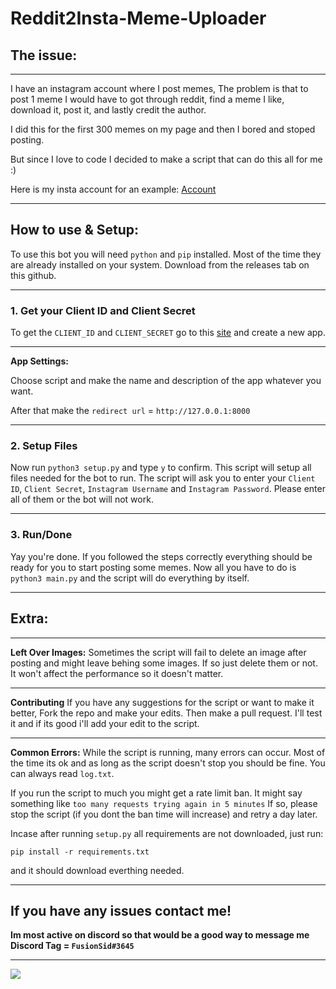 # Reddit2Insta-Meme-Uploader

## The issue:

---

I have an instagram account where I post memes, The problem is that to post 1 meme I would have to got through reddit, find a meme I like, download it, post it, and lastly credit the author.

I did this for the first 300 memes on my page and then I bored and stoped posting.

But since I love to code I decided to make a script that can do this all for me :)

Here is my insta account for an example: [Account](https://www.instagram.com/never_gonnagive/)

---

## **How to use & Setup:**

To use this bot you will need `python` and `pip` installed. Most of the time they are already installed on your system.
Download from the releases tab on this github.

---

### 1. **Get your Client ID and Client Secret**
To get the `CLIENT_ID` and `CLIENT_SECRET` go to this [site](https://www.reddit.com/prefs/apps/) and create a new app. 

---

**App Settings:**

Choose script and make the name and description of the app whatever you want.

After that make the `redirect url` = `http://127.0.0.1:8000`

---

### 2. **Setup Files**
Now run `python3 setup.py` and type `y` to confirm. This script will setup all files needed for the bot to run. The script will ask you to enter your `Client ID`, `Client Secret`, `Instagram Username` and `Instagram Password`. Please enter all of them or the bot will not work.

---

### 3. **Run/Done**
Yay you're done. If you followed the steps correctly everything should be ready for you to start posting some memes. Now all you have to do is `python3 main.py` and the script will do everything by itself. 

---

## **Extra:** 

---

**Left Over Images:**
Sometimes the script will fail to delete an image after posting and might leave behing some images. If so just delete them or not. It won't affect the performance so it doesn't matter.

---

**Contributing**
If you have any suggestions for the script or want to make it better, Fork the repo and make your edits. Then make a pull request. I'll test it and if its good i'll add your edit to the script.

---

**Common Errors:**
While the script is running, many errors can occur. Most of the time its ok and as long as the script doesn't stop you should be fine. You can always read `log.txt`.

If you run the script to much you might get a rate limit ban. It might say something like `too many requests trying again in 5 minutes` If so, please stop the script (if you dont the ban time will increase) and retry a day later. 

Incase after running `setup.py` all requirements are not downloaded, just run:
```
pip install -r requirements.txt
```
and it should download everthing needed.

---

## **If you have any issues contact me!** 

**Im most active on discord so that would be a good way to message me
Discord Tag = `FusionSid#3645`**

---

![](readme_images/example.png)